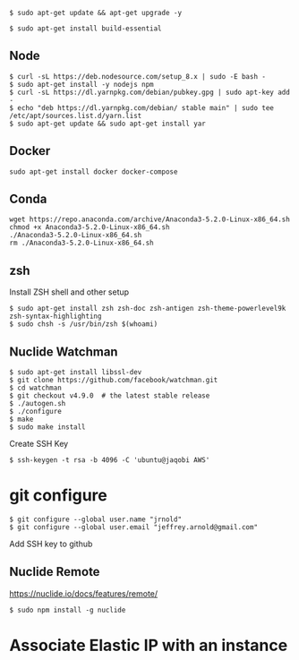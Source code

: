 ```console
$ sudo apt-get update && apt-get upgrade -y
```

```console
$ sudo apt-get install build-essential
```

## Node

```console
$ curl -sL https://deb.nodesource.com/setup_8.x | sudo -E bash -
$ sudo apt-get install -y nodejs npm
$ curl -sL https://dl.yarnpkg.com/debian/pubkey.gpg | sudo apt-key add -
$ echo "deb https://dl.yarnpkg.com/debian/ stable main" | sudo tee /etc/apt/sources.list.d/yarn.list
$ sudo apt-get update && sudo apt-get install yar
```

## Docker

```console
sudo apt-get install docker docker-compose
```

## Conda

```console
wget https://repo.anaconda.com/archive/Anaconda3-5.2.0-Linux-x86_64.sh
chmod +x Anaconda3-5.2.0-Linux-x86_64.sh
./Anaconda3-5.2.0-Linux-x86_64.sh
rm ./Anaconda3-5.2.0-Linux-x86_64.sh
```

## zsh

Install ZSH shell and other setup
```console
$ sudo apt-get install zsh zsh-doc zsh-antigen zsh-theme-powerlevel9k zsh-syntax-highlighting
$ sudo chsh -s /usr/bin/zsh $(whoami)
```

## Nuclide Watchman

```console
$ sudo apt-get install libssl-dev
$ git clone https://github.com/facebook/watchman.git
$ cd watchman
$ git checkout v4.9.0  # the latest stable release
$ ./autogen.sh
$ ./configure
$ make
$ sudo make install
```

Create SSH Key

```console
$ ssh-keygen -t rsa -b 4096 -C 'ubuntu@jaqobi AWS'
```

# git configure
```
$ git configure --global user.name "jrnold"
$ git configure --global user.email "jeffrey.arnold@gmail.com"
```

Add SSH key to github

## Nuclide Remote

https://nuclide.io/docs/features/remote/

```console
$ sudo npm install -g nuclide
```

# Associate Elastic IP with an instance
